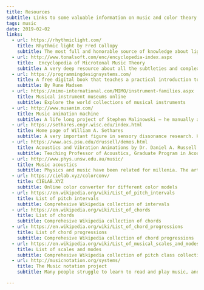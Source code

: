 ```yaml
---
title: Resources
subtitle: Links to some valuable information on music and color theory and more
tags: music
date: 2019-02-02
links:
  - url: https://rhythmiclight.com/
    title: Rhythmic light by Fred Collopy
    subtitle: The most full and honorable source of knowledge about light to sound correspondences. Started in 1998 and still growing!
  - url: http://www.tonalsoft.com/enc/encyclopedia-index.aspx
    title:  Encyclopedia of Microtonal Music Theory
    subtitle: A very deep resource about all the subtleties and complexities of music theory by [Joe Monzo](http://www.tonalsoft.com/enc/m/monzo-writings.aspx)
  - url: https://programmingdesignsystems.com/
    title: A free digital book that teaches a practical introduction to the new foundations of graphic design.  
    subtitle: By Rune Madsen
  - url: https://mimo-international.com/MIMO/instrument-families.aspx
    title: Musical instrument museums online
    subtitle: Explore the world collections of musical instruments
  - url: http://www.musanim.com/
    title: Music animation machine
    subtitle: A life long project of Stephen Malinowski – he manually animates music pieces into nice visual playalongs. He uses blue color for the tonic (C) and accending colors for every next step of a fifth.
  - url: https://sethares.engr.wisc.edu/index.html
    title: Home page of William A. Sethares
    subtitle: A very important figure in sensory dissonance research. His book "Tuning, Timbre, Spectrum, Scale" gives a comprehensive understanding of many important music concepts in a scientifically based way.
  - url: https://www.acs.psu.edu/drussell/demos.html
    title: Acoustics and Vibration Animations by Dr. Daniel A. Russell
    subtitle: Teaching Professor of Acoustics, Graduate Program in Acoustics, The Pennsylvania State University. He created animations illustrating acoustics and vibration, waves and oscillation concepts.
  - url: http://www.phys.unsw.edu.au/music/
    title: Music acoustics
    subtitle: Physics and music have been related for millenia. The art and science of music acoustics are presented here, in musician-friendly format, as is our research in music science.
  - url: https://cielab.xyz/colorconv/
    title: CIELAB.XYZ
    subtitle: Online color converter for different color models
  - url: https://en.wikipedia.org/wiki/List_of_pitch_intervals
    title: List of pitch intervals 
    subtitle: Comprehesive Wikipedia collection of intervals
  - url: https://en.wikipedia.org/wiki/List_of_chords
    title: List of chords
    subtitle: Comprehesive Wikipedia collection of chords
  - url: https://en.wikipedia.org/wiki/List_of_chord_progressions
    title: List of chord progressions
    subtitle: Comprehesive Wikipedia collection of chord progressions
  - url: https://en.wikipedia.org/wiki/List_of_musical_scales_and_modes
    title: List of scales and modes
    subtitle: Comprehesive Wikipedia collection of pitch class collections
  - url: http://musicnotation.org/systems/
    title: The Music notation project
    subtitle: Many people struggle to learn to read and play music, and many give up before they become proficient. Could a better notation system make reading, writing, and playing music more enjoyable and easier to learn? We think so.

---
```


<other-list :tools="$frontmatter.links" />